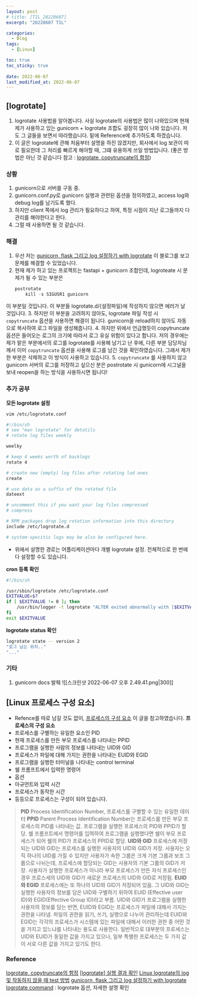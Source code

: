 ```yaml
---
layout: post
# title: [TIL_20220607]
excerpt: "20220607 TIL"

categories:
  - Blog
tags:
  - [Linux]

toc: true
toc_sticky: true
 
date: 2022-06-07
last_modified_at: 2022-06-07
---
```


## [logrotate]
1. logrotate 사용법을 알아봅니다. 사실 logrotate의 사용법은 많이 나와있으며 현재 제가 사용하고 있는 gunicorn + logrotate 조합도 굉장히 많이 나와 있습니다. 저도 그 글들을 보면서 따라했습니다. 밑에 Reference에 추가하도록 하겠습니다.
2. 이 글은 logrotate에 관해 처음부터 설명을 하진 않겠지만, 회사에서 log 보관이 따로 필요한데 그 처리를 빠르게 해야할 때, 그떄 유용하게 쓰일 방법입니다. (좋은 방법은 아닌 것 같습니다 참고 : [logrotate, copytruncate의 함정](https://brunch.co.kr/@alden/27))
### 상황
1. gunicorn으로 서버를 구동 중. 
2. gunicorn.conf.py로 gunicorn 실행과 관련된 옵션을 정의하였고, access log와 debug log를 남기도록 했다.
3. 하지만 client 쪽에서 log 관리가 필요하다고 하여, 특정 시점이 지난 로그들까지 다 관리를 해야한다고 한다.
4. 그럴 때 사용하면 될 것 같습니다.
### 해결
1. 우선 저는 [gunicorn, flask 그리고 log 설정하기 with logrotate](https://m.blog.naver.com/semtul79/221501251102) 이 블로그를 보고 문제를 해결할 수 있었습니다.
2. 현재 제가 하고 있는 프로젝트는 fastapi + gunicorn 조합인데, logroteate 시 문제가 될 수 있는 부분은
	```python
	postrotate
		kill -s SIGUSR1 gunicorn
	```
이 부분일 것입니다. 이 부분들 logrotate.d/{설정파일}에 작성하지 않으면 에러가 날 것입니다.
3. 하지만 이 부분을 고려하지 않아도, logrotate 파일 작성 시 `copytruncate` 옵션을 사용하면 해결이 됩니다. gunicorn을 reload하지 않아도 자동으로 복사하여 로그 파일을 생성해줍니다.
4. 하지만 위에서 언급했듯이 copytruncate 옵션은 들어오는 로그의 크기에 따라서 로그 유실 위험이 있다고 합니다. 저의 경우에는 제가 맡은 부분에서의 로그를 logrotate를 사용해 남기고 난 후에, 다른 부분 담당자님께서 이미 `copytruncate` 옵션을 사용해 로그를 남긴 것을 확인하였습니다. 그래서 제가 한 부분은 삭제하고 이 방식이 사용하고 있습니다. 
5. `copytruncate` 를 사용하지 않고 gunicorn 서버의 로그를 저장하고 싶으신 분은 postrotate 시 gunicorn에 시그널을 보내 reopen을 하는 방식을 사용하시면 됩니다!
### 추가 공부

**모든 logrotate 설정**
```bash
vim /etc/logrotate.conf

#!/bin/sh
# see "man logrotate" for detatils
# rotate log files weekly

weelky

# keep 4 weeks worth of backlogs
rotate 4

# create new (empty) log files after rotating lod ones
create

# use data as a suffix of the rotated file
dateext

# uncomment this if you want your log files compressed
# compress

# RPM packages drop log rotation information into this directory
include /etc/logrotate.d

# system-specitic logs may be also be configured here.
```
- 위에서 설명한 경로는 어플리케이션마다 개별 logrotate 설정. 전체적으로 한 번에 다  설정할 수도 있습니다.

**cron 등록 확인**
```bash
#!/bin/sh

/usr/sbin/logrotate /etc/logrotate.conf
EXITVALUE=$?
if [ $EXITVALUE != 0 ]; then
	/usr/bin/logger -t logrotate "ALTER exited abnormally with [$EXITVALUE]"
fi
exit $EXITVALUE
```
**logrotate status 확인**
```bash
logrotate state -- version 2
"로그 남는 위치.."
"..."
```
### 기타
1. gunicorn docs 발췌
![[스크린샷 2022-06-07 오후 2.49.41.png|300]]
## [Linux 프로세스 구성 요소]
- Refence를 따로 남길 것도 없이, [프로세스의 구성 요소](https://ttend.tistory.com/688) 이 글을 참고하였습니다.
**프로세스의 구성 요소**
- 프로세스를 구별하는 유일한 요소인 PID
- 현재 프로세스를 만든 부모 프로세스를 나타내는 PPID
- 프로그램을 실행한 사람의 정보를 나타내는 UID와 GID
- 프로세스가 파일에 대해 가지는 권한을 나타내는 EUID와 EGID
- 프로그램을 실행한 터미널을 나타내는 control terminal
- 쉘 프롬프트에서 입력한 명령어
- 옵션
- 아규먼트와 입력 시간
- 프로세스가 동작한 시간
- 등등으로 프로세스는 구성이 되어 있습니다.
> **PID**
> Process Identification Number, 프로세스를 구별할 수 있는 유일한 데이터
> **PPID**
> Parent Process Identification Number는 프로세스를 만든 부모 프로세스의 PID를 나타내는 값. 프로그램을 실행한 프로세스의 PID와 PPID가 할당.
> 쉘 프롬프트에서 명령어를 입력하여 프로그램을 실행했다면 쉘이 부모 프로세스가 되어 쉘의 PID가 프로세스의 PPID로 할당.
> **UID와 GID**
> 프로세스에 저장되는 UID와 GID는 프로세스를 실행한 사용자의 UID와 GID가 저장.
> 사용자는 오직 하나의 UID를 가질 수 있지만 사용자가 속한 그룹은 크게 기본 그룹과 보조 그룹으로 나뉘는데, 프로세스에 할당되는 GID는 사용자의 기본 그룹의 GID가 저장.
> 사용자가 실행한 프로세스가 아니라 부모 프로세스가 만든 자식 프로세스인 경우 프로스세의 UID와 GID가 새로운 프로세스의 UID와 GID로 저장됨.
> **EUID와 EGID**
> 프로세스에는 또 하나의 UID와 GID가 저장되어 있음. 그 UID와 GID는 실행한 사용자의 정보를 담은 UID와 구별하기 위하여 EUID (Effective user ID)와 EGID(Effective Group ID)라고 부름.
> UID와 GID가 프로그램을 실행한 사용자의 정보를 담는 반면, EUID와 EGID는 프로세스가 파일에 대해서 가지는 권한을 나타냄. 파일의 권한을 읽기, 쓰기, 실행으로 나누어 관리하는데 EUID와 EGID는 각각의 프로세스가 시스템에 있는 파일에 대해서 이러한 권한 중 어떤 것을 가지고 있느냐를 나타내는 용도로 사용한다. 일반적으로 대부분의 프로세스는 UID와 EUID가 동일한 값을 가지고 있으나, 일부 특별한 프로세스는 두 가지 값이 서로 다른 값을 가지고 있기도 한다.
### Reference
[logrotate, copytruncate의 함정](https://brunch.co.kr/@alden/27)
[[logrotate] 실행 결과 확인](https://blog.leocat.kr/notes/2018/12/21/check-logrotate-execute-result)
[Linux logrotate의 log 및 작동하지 않을 때 test 방법](http://jason-heo.github.io/sys/admin/2016/08/30/logrotate-test.html)
[gunicorn, flask 그리고 log 설정하기 with logrotate](https://m.blog.naver.com/semtul79/221501251102)
[logrotate command](https://m.blog.naver.com/PostView.naver?isHttpsRedirect=true&blogId=sory1008&logNo=221124291927) : logrotate 옵션, 자세한 설명 확인